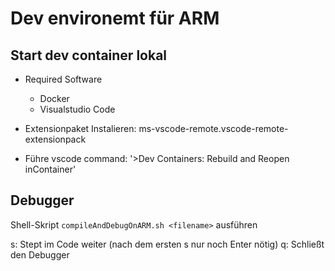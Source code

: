 # Dev environemt für ARM

## Start dev container lokal
- Required Software
  - Docker
  - Visualstudio Code

- Extensionpaket Instalieren: ms-vscode-remote.vscode-remote-extensionpack
- Führe vscode command: '>Dev Containers: Rebuild and Reopen inContainer'

## Debugger
Shell-Skript `compileAndDebugOnARM.sh <filename>` ausführen

s: Stept im Code weiter (nach dem ersten s nur noch Enter nötig)
q: Schließt den Debugger

